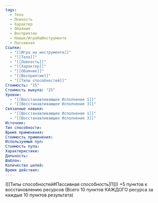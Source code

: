 ```yaml
---
tags:
  - Тело
  - Ловкость
  - Характер
  - Обаяние
  - Восприятие
  - Навык/ИграНаИнструменте
  - Пассивная
Ссылки:
  - "[[Игра на инструменте]]"
  - "[[Тело]]"
  - "[[Ловкость]]"
  - "[[Характер]]"
  - "[[Обаяние]]"
  - "[[Восприятие]]"
  - "[[Типы способностей]]"
Стоимость: "15"
Стоимость выкупа: "25"
Уровни:
  - "[[Восстанавливающее Исполнение 1]]"
  - "[[Восстанавливающее Исполнение 3]]"
Связанные навыки:
  - "[[Восстанавливающее Исполнение 1]]"
  - "[[Восстанавливающее Исполнение 3]]"
Источник:
Тип способности:
Время применения:
Стоимость применения:
Используемый пул:
Стоимость пула:
Характеристики:
Дальность:
Шаблон:
Количество целей:
Время действия:
---
```

([[Типы способностей#Пассивная способность|П]]) +5 пунктов к восстановлению ресурсов (Всего 10 пунктов КАЖДОГО ресурса за каждые 10 пунктов результата)